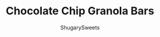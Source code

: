 ---
layout: ../../layouts/MarkdownPostLayout.astro
title: Chocolate Chip Granola Bars
author: ShugarySweets
pubDate: 2020-03-04
description: "Ditch the store bought bars and make your own chocolate chip granola bars at home! Your whole family will love these easy chewy homemade snacks."
image_url: https://www.shugarysweets.com/wp-content/uploads/2020/03/chocolate-chip-granola-bars-3.jpg
tags: ["Desserts","American"]
calories: 330
protein: 6
carbohydrates: 33
fats: 21
fiber: 4
ingredients: ["3 cups quick oats","1 cup puffed rice cereal ","1 cup add-ins of choice: nuts, seeds, coconut flakes, etc","½ cup coconut oil","½ cup honey","½ cup peanut butter","1 tablespoon molasses","2 teaspoons vanilla extract","1 teaspoon salt","1 cup mini chocolate chips"]
serves: 16
time: "1 hour 25 minutes"
prepTime: "25 minutes"
instructions: ["Spread oats on a baking sheet and toast at 325 degrees for about 3 minutes. Remove from oven place in a large bowl.","Line a 9 x 13” pan with parchment.","Combine cereal and add-ins in large bowl with the toasted oats.","In a medium saucepan over low heat, combine oil, honey, peanut butter, and molasses. Stir until well combined. Stir in the vanilla and salt. Remove from heat and allow to cool for 5 to 10 minutes.","Once cooled down, pour wet mixture over the dry ingredients and stir until dry ingredients are fully coated. Allow to cool for a few more minutes before folding in chocolate chips.","Press mixture into prepared pan. Place in fridge for at least one hour.","Cut into bars or squares and enjoy!"]
nutrition: ["330 calories","33 grams carbohydrates","0 milligrams cholesterol","21 grams fat","4 grams fiber","6 grams protein","11 grams saturated fat","253 milligrams sodium","19 grams sugar","0 grams trans fat","9 grams unsaturated fat"]
---